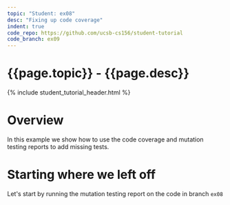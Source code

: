 ```yaml
---
topic: "Student: ex08"
desc: "Fixing up code coverage"
indent: true
code_repo: https://github.com/ucsb-cs156/student-tutorial
code_branch: ex09
---
```


# {{page.topic}} - {{page.desc}}

{% include student_tutorial_header.html %}

# Overview

In this example we show how to use the 
code coverage and mutation testing reports
to add missing tests.

# Starting where we left off

Let's start by running the mutation
testing report on the code in branch `ex08`

```

